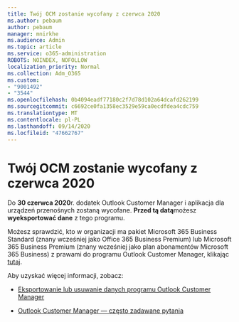 ```yaml
---
title: Twój OCM zostanie wycofany z czerwca 2020
ms.author: pebaum
author: pebaum
manager: mnirkhe
ms.audience: Admin
ms.topic: article
ms.service: o365-administration
ROBOTS: NOINDEX, NOFOLLOW
localization_priority: Normal
ms.collection: Adm_O365
ms.custom:
- "9001492"
- "3544"
ms.openlocfilehash: 0b4094eadf77180c2f7d78d102a64dcafd262199
ms.sourcegitcommit: c6692ce0fa1358ec3529e59ca0ecdfdea4cdc759
ms.translationtype: MT
ms.contentlocale: pl-PL
ms.lasthandoff: 09/14/2020
ms.locfileid: "47662767"
---
```

# <a name="ocm-to-be-retired-june-2020"></a>Twój OCM zostanie wycofany z czerwca 2020


Do **30 czerwca 2020**r. dodatek Outlook Customer Manager i aplikacja dla urządzeń przenośnych zostaną wycofane. **Przed tą datą**możesz **wyeksportować dane** z tego programu.  

Możesz sprawdzić, kto w organizacji ma pakiet Microsoft 365 Business Standard (znany wcześniej jako Office 365 Business Premium) lub Microsoft 365 Business Premium (znany wcześniej jako plan abonamentów Microsoft 365 Business) z prawami do programu Outlook Customer Manager, klikając [tutaj](https://admin.microsoft.com/AdminPortal/Home?ref=/users).

Aby uzyskać więcej informacji, zobacz:

- [Eksportowanie lub usuwanie danych programu Outlook Customer Manager](https://support.office.com/article/1a421cb4-e8de-4b44-bfb8-710b92820439)

- [Outlook Customer Manager — często zadawane pytania](https://support.office.com/article/88e127ca-43a1-4c9d-8d52-6ad3a80f9c32)
